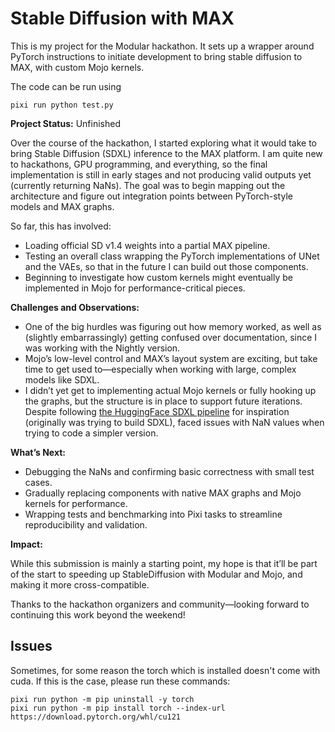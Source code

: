 # Stable Diffusion with MAX

This is my project for the Modular hackathon. It sets up a wrapper around PyTorch instructions to initiate development to bring stable diffusion to MAX, with custom Mojo kernels.

The code can be run using 
```
pixi run python test.py
```

**Project Status:** Unfinished

Over the course of the hackathon, I started exploring what it would take to bring Stable Diffusion (SDXL) inference to the MAX platform. I am quite new to hackathons, GPU programming, and everything, so the final implementation is still in early stages and not producing valid outputs yet (currently returning NaNs). The goal was to begin mapping out the architecture and figure out integration points between PyTorch-style models and MAX graphs.

So far, this has involved:
- Loading official SD v1.4 weights into a partial MAX pipeline.
- Testing an overall class wrapping the PyTorch implementations of UNet and the VAEs, so that in the future I can build out those components.
- Beginning to investigate how custom kernels might eventually be implemented in Mojo for performance-critical pieces.

**Challenges and Observations:**
- One of the big hurdles was figuring out how memory worked, as well as (slightly embarrassingly) getting confused over documentation, since I was working with the Nightly version.
- Mojo’s low-level control and MAX’s layout system are exciting, but take time to get used to—especially when working with large, complex models like SDXL.
- I didn’t yet get to implementing actual Mojo kernels or fully hooking up the graphs, but the structure is in place to support future iterations.
Despite following [the HuggingFace SDXL pipeline](https://github.com/huggingface/diffusers/blob/main/src/diffusers/pipelines/stable_diffusion_xl/pipeline_stable_diffusion_xl.py) for inspiration (originally was trying to build SDXL), faced issues with NaN values when trying to code a simpler version.

**What’s Next:**
- Debugging the NaNs and confirming basic correctness with small test cases.
- Gradually replacing components with native MAX graphs and Mojo kernels for performance.
- Wrapping tests and benchmarking into Pixi tasks to streamline reproducibility and validation.

**Impact:**

While this submission is mainly a starting point, my hope is that it’ll be part of the start to speeding up StableDiffusion with Modular and Mojo, and making it more cross-compatible.

Thanks to the hackathon organizers and community—looking forward to continuing this work beyond the weekend!

## Issues 

Sometimes, for some reason the torch which is installed doesn't come with cuda. If this is the case, please run these commands:
```
pixi run python -m pip uninstall -y torch
pixi run python -m pip install torch --index-url https://download.pytorch.org/whl/cu121
```
